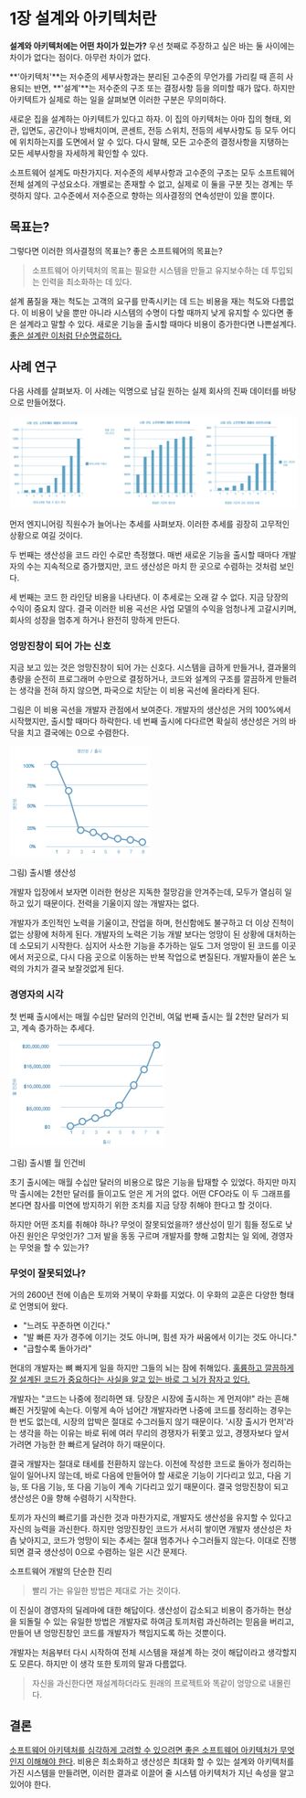 # 1장 설계와 아키텍처란

**설계와 아키텍처에는 어떤 차이가 있는가?**
우선 첫째로 주장하고 싶은 바는 둘 사이에는 차이가 없다는 점이다. 아무런 차이가 없다.

**'아키텍처'**는 저수준의 세부사항과는 분리된 고수준의 무언가를 가리킬 때 흔히 사용되는 반면, **'설계'**는 저수준의 구조 또는 결정사항 등을 의미할 때가 많다.
하지만 아키텍트가 실제로 하는 일을 살펴보면 이러한 구분은 무의미하다.

새로운 집을 설계하는 아키텍트가 있다고 하자. 이 집의 아키텍처는 아마 집의 형태, 외관, 입면도, 공간이나 방배치이며,  콘센트, 전등 스위치, 전등의 세부사항도 등 모두 어디에 위치하는지를 도면에서 알 수 있다. 다시 말해, 모든 고수준의 결정사항을 지탱하는 모든 세부사항을 자세하게 확인할 수 있다.

소프트웨어 설계도 마찬가지다. 저수준의 세부사항과 고수준의 구조는 모두 소프트웨어 전체 설계의 구성요소다. 개별로는 존재할 수 없고, 실제로 이 둘을 구분 짓는 경계는 뚜렷하지 않다. 고수준에서 저수준으로 향하는 의사결정의 연속성만이 있을 뿐이다.



## 목표는?

그렇다면 이러한 의사결정의 목표는? 좋은 소프트웨어의 목표는?

> 소프트웨어 아키텍처의 목표는 필요한 시스템을 만들고 유지보수하는 데 투입되는 인력을 최소화하는 데 있다.

설계 품질을 재는 척도는 고객의 요구를 만족시키는 데 드는 비용을 재는 척도와 다름없다. 이 비용이 낮을 뿐만 아니라 시스템의 수명이 다할 때까지 낮게 유지할 수 있다면 좋은 설계라고 말할 수 있다. 새로운 기능을 출시할 때마다 비용이 증가한다면 나쁜설계다. <u>좋은 설계란 이처럼 단순명료하다.</u>



## 사례 연구

다음 사례를 살펴보자. 이 사례는 익명으로 남길 원하는 실제 회사의 진짜 데이터를 바탕으로 만들어졌다.

![image-20221002222109347](images/image-20221002222109347.png)

먼저 엔지니어링 직원수가 늘어나는 추세를 사펴보자. 이러한 추세를 굉장히 고무적인 상황으로 여길 것이다.

두 번째는 생산성을 코드 라인 수로만 측정했다. 매번 새로운 기능을 출시할 때마다 개발자의 수는 지속적으로 증가했지만, 코드 생산성은 마치 한 곳으로 수렴하는 것처럼 보인다.

세 번째는 코드 한 라인당 비용을 나타낸다. 이 추세로는 오래 갈 수 없다. 지금 당장의 수익이 중요치 않다. 결국 이러한 비용 곡선은 사업 모델의 수익을 엄청나게 고갈시키며, 회사의 성장을 멈추게 하거나 완전히 망하게 만든다.



### 엉망진창이 되어 가는 신호

지금 보고 있는 것은 엉망진창이 되어 가는 신호다. 시스템을 급하게 만들거나, 결과물의 총량을 순전히 프로그래머 수만으로 결정하거나, 코드와 설계의 구조를 깔끔하게 만들려는 생각을 전혀 하지 않으면, 파국으로 치닫는 이 비용 곡선에 올라타게 된다.

그림은 이 비용 곡선을 개발자 관점에서 보여준다. 개발자의 생산성은 거의 100%에서 시작했지만, 출시할 때마다 하락한다. 네 번째 출시에 다다르면 확실히 생산성은 거의 바닥을 치고 결국에는 0으로 수렴한다.

<img src="chapter-01.assets/image-20201217063415831.png" alt="image-20201217063415831" style="zoom:50%;" />

그림) 출시별 생산성

개발자 입장에서 보자면 이러한 현상은 지독한 절망감을 안겨주는데, 모두가 열심히 일하고 있기 때문이다. 전력을 기울이지 않는 개발자는 없다.

개발자가 초인적인 노력을 기울이고, 잔업을 하며, 헌신함에도 불구하고 더 이상 진척이 없는 상황에 처하게 된다. 개발자의 노력은 기능 개발 보다는 엉망이 된 상황에 대처하는데 소모되기 시작한다. 심지어 사소한 기능을 추가하는 일도 그저 엉망이 된 코드를 이곳에서 저곳으로, 다시 다음 곳으로 이동하는 반복 작업으로 변질된다. 개발자들이 쏟은 노력의 가치가 결국 보잘것없게 된다.



### 경영자의 시각

첫 번째 출시에서는 매월 수십만 달러의 인건비, 여덟 번째 출시는 월 2천만 달러가 되고, 계속 증가하는 추세다.



<img src="chapter-01.assets/image-20201217063425866.png" alt="image-20201217063425866" style="zoom:50%;" />

그림) 출시별 월 인건비

초기 출시에는 매월 수십만 달러의 비용으로 많은 기능을 탑재할 수 있었다. 하지만 마지막 출시에는 2천만 달러를 들이고도 얻은 게 거의 없다. 어떤 CFO라도 이 두 그래프를 본다면 참사를 미연에 방지하기 위한 조치를 지금 당장 취해야 한다고 할 것이다.

하지만 어떤 조치를 취해야 하나? 무엇이 잘못되었을까? 생산성이 믿기 힘들 정도로 낮아진 원인은 무엇인가? 그저 발을 동동 구르며 개발자를 향해 고함치는 일 외에, 경영자는 무엇을 할 수 있는가?



### 무엇이 잘못되었나?

거의 2600년 전에 이솝은 토끼와 거북이 우화를 지었다. 이 우화의 교훈은 다양한 형태로 언명되어 왔다.

* "느려도 꾸준하면 이긴다."
* "발 빠른 자가 경주에 이기는 것도 아니며, 힘센 자가 싸움에서 이기는 것도 아니다."
* "급할수록 돌아가라"

현대의 개발자는 뼈 빠지게 일을 하지만 그들의 뇌는 잠에 취해있다. <u>훌륭하고 깔끔하게 잘 설계된 코드가 중요하다는 사실을 알고 있는 바로 그 뇌가 잠자고 있다.</u>

개발자는 "코드는 나중에 정리하면 돼. 당장은 시장에 출시하는 게 먼저야!" 라는 흔해 빠진 거짓말에 속는다. 이렇게 속아 넘어간 개발자라면 나중에 코드를 정리하는 경우는 한 번도 없는데, 시장의 압박은 절대로 수그러들지 않기 때문이다. '시장 출시가 먼저'라는 생각을 하는 이유는 바로 뒤에 여러 무리의 경쟁자가 뒤쫓고 있고, 경쟁자보다 앞서 가려면 가능한 한 빠르게 달려야 하기 때문이다.

결국 개발자는 절대로 태세를 전환하지 않는다. 이전에 작성한 코드로 돌아가 정리하는 일이 일어나지 않는데, 바로 다음에 만들어야 할 새로운 기능이 기다리고 있고, 다음 기능, 또 다음 기능, 또 다음 기능이 계속 기다리고 있기 때문이다. 결국 엉망진창이 되고 생산성은 0을 향해 수렴하기 시작한다.

토끼가 자신의 빠르기를 과신한 것과 마찬가지로, 개발자도 생산성을 유지할 수 있다고 자신의 능력을 과신한다. 하지만 엉망진창인 코드가 서서히 쌓이면 개발자 생산성은 차츰 낮아지고, 코드가 엉망이 되는 추세는 절대 멈추거나 수그러들지 않는다. 이대로 진행되면 결국 생산성이 0으로 수렴하는 일은 시간 문제다.

소프트웨어 개발의 단순한 진리

> 빨리 가는 유일한 방법은 제대로 가는 것이다.

이 진실이 경영자의 딜레마에 대한 해답이다. 생산성이 감소되고 비용이 증가하는 현상을 되돌릴 수 있는 유일한 방법은 개발자로 하여금 토끼처럼 과신하려는 믿음을 버리고, 만들어 낸 엉망진창인 코드를 개발자가 책임지도록 하는 것뿐이다.

개발자는 처음부터 다시 시작하여 전체 시스템을 재설계 하는 것이 해답이라고 생각할지도 모른다. 하지만 이 생각 또한 토끼의 말과 다름없다.

> 자신을 과신한다면 재설계하더라도 원래의 프로젝트와 똑같이 엉망으로 내몰린다.



## 결론

<u>소프트웨어 아키텍처를 심각하게 고려할 수 있으려면 좋은 소프트웨어 아키텍처가 무엇인지 이해해야 한다</u>. 비용은 최소화하고 생산성은 최대화 할 수 있는 설계와 아키텍처를 가진 시스템을 만들려면, 이러한 결과로 이끌어 줄 시스템 아키텍처가 지닌 속성을 알고 있어야 한다.





